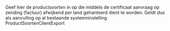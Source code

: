 Geef hier de productsoorten in op die middels de certificaat aanvraag op zending (factuur) afwijkend per land gehanteerd dient te worden.
Geldt dus als aanvulling op al bestaande systeeminstelling ProductSoortenClientExport
